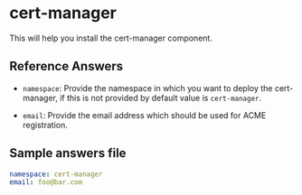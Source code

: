 # cert-manager

This will help you install the cert-manager component.


## Reference Answers

- `namespace`: Provide the namespace in which you want to deploy the cert-manager, if this is not provided by default value is `cert-manager`.

- `email`: Provide the email address which should be used for ACME registration.

## Sample answers file

```yaml
namespace: cert-manager
email: foo@bar.com
```
